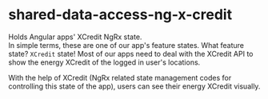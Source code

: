 # shared-data-access-ng-x-credit

Holds Angular apps' XCredit NgRx state.  
In simple terms, these are one of our app's feature states. What feature state? `XCredit` state!
Most of our apps need to deal with the XCredit API to show the energy XCredit of the logged in user's locations.

With the help of XCredit (NgRx related state management codes for controlling this state of the app), users can see their energy XCredit visually.
